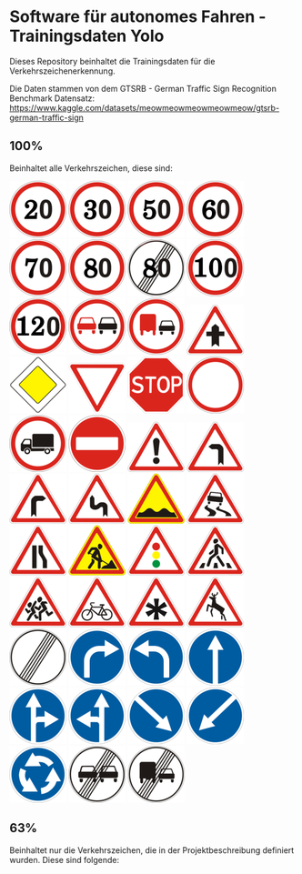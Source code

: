 
# Software für autonomes Fahren - Trainingsdaten Yolo

Dieses Repository beinhaltet die Trainingsdaten für die Verkehrszeichenerkennung.

Die Daten stammen von dem GTSRB - German Traffic Sign Recognition Benchmark Datensatz: https://www.kaggle.com/datasets/meowmeowmeowmeowmeow/gtsrb-german-traffic-sign

## 100%
Beinhaltet alle Verkehrszeichen, diese sind:

![](100%/Meta/0.png)
![](100%/Meta/1.png)
![](100%/Meta/2.png)
![](100%/Meta/3.png)
![](100%/Meta/4.png)
![](100%/Meta/5.png)
![](100%/Meta/6.png)
![](100%/Meta/7.png)
![](100%/Meta/8.png)
![](100%/Meta/9.png)
![](100%/Meta/10.png)
![](100%/Meta/11.png)
![](100%/Meta/12.png)
![](100%/Meta/13.png)
![](100%/Meta/14.png)
![](100%/Meta/15.png)
![](100%/Meta/16.png)
![](100%/Meta/17.png)
![](100%/Meta/18.png)
![](100%/Meta/19.png)
![](100%/Meta/20.png)
![](100%/Meta/21.png)
![](100%/Meta/22.png)
![](100%/Meta/23.png)
![](100%/Meta/24.png)
![](100%/Meta/25.png)
![](100%/Meta/26.png)
![](100%/Meta/27.png)
![](100%/Meta/28.png)
![](100%/Meta/29.png)
![](100%/Meta/30.png)
![](100%/Meta/31.png)
![](100%/Meta/32.png)
![](100%/Meta/33.png)
![](100%/Meta/34.png)
![](100%/Meta/35.png)
![](100%/Meta/36.png)
![](100%/Meta/37.png)
![](100%/Meta/38.png)
![](100%/Meta/39.png)
![](100%/Meta/40.png)
![](100%/Meta/41.png)
![](100%/Meta/42.png)

## 63%
Beinhaltet nur die Verkehrszeichen, die in der Projektbeschreibung definiert wurden. Diese sind folgende:
